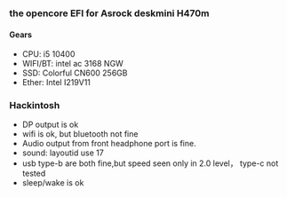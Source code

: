 ### the opencore EFI for Asrock deskmini H470m

#### Gears
- CPU:  i5 10400
- WIFI/BT: intel ac 3168 NGW
- SSD: Colorful CN600 256GB
- Ether: Intel I219V11
### Hackintosh
- DP output is ok
- wifi is ok, but bluetooth not fine
- Audio output from front headphone port is fine.
- sound: layoutid use 17
- usb type-b are both fine,but speed seen only in 2.0 level， type-c not tested
- sleep/wake is ok
